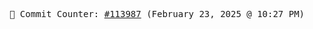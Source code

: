<p align="center">
    <samp>
        📮 Commit Counter: <a href="https://github.com/Javascript-void0/Javascript-void0/commits/main">#113987</a> (February 23, 2025 @ 10:27 PM)
    </samp>
</p>
